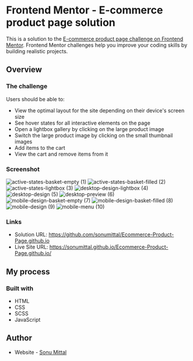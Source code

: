 # Frontend Mentor - E-commerce product page solution

This is a solution to the [E-commerce product page challenge on Frontend Mentor](https://www.frontendmentor.io/challenges/ecommerce-product-page-UPsZ9MJp6). Frontend Mentor challenges help you improve your coding skills by building realistic projects.

## Overview

### The challenge

Users should be able to:

- View the optimal layout for the site depending on their device's screen size
- See hover states for all interactive elements on the page
- Open a lightbox gallery by clicking on the large product image
- Switch the large product image by clicking on the small thumbnail images
- Add items to the cart
- View the cart and remove items from it

### Screenshot

![active-states-basket-empty (1)](https://github.com/sonumittal/Ecommerce-Product-Page.github.io/blob/master/design/active-states-basket-empty.jpg)
![active-states-basket-filled (2)](https://github.com/sonumittal/Ecommerce-Product-Page.github.io/blob/master/design/active-states-basket-filled.jpg)
![active-states-lightbox (3)](https://github.com/sonumittal/Ecommerce-Product-Page.github.io/blob/master/design/active-states-lightbox.jpg)
![desktop-design-lightbox (4)](https://github.com/sonumittal/Ecommerce-Product-Page.github.io/blob/master/design/desktop-design-lightbox.jpg)
![desktop-design (5)](https://github.com/sonumittal/Ecommerce-Product-Page.github.io/blob/master/design/desktop-design.jpg)
![desktop-preview (6)](https://github.com/sonumittal/Ecommerce-Product-Page.github.io/blob/master/design/desktop-preview.jpg)
![mobile-design-basket-empty (7)](https://github.com/sonumittal/Ecommerce-Product-Page.github.io/blob/master/design/mobile-design-basket-empty.jpg)
![mobile-design-basket-filled (8)](https://github.com/sonumittal/Ecommerce-Product-Page.github.io/blob/master/design/mobile-design-basket-filled.jpg)
![mobile-design (9)](https://github.com/sonumittal/Ecommerce-Product-Page.github.io/blob/master/design/mobile-design.jpg)
![mobile-menu (10)](https://github.com/sonumittal/Ecommerce-Product-Page.github.io/blob/master/design/mobile-menu.jpg)



### Links

- Solution URL: https://github.com/sonumittal/Ecommerce-Product-Page.github.io
- Live Site URL: https://sonumittal.github.io/Ecommerce-Product-Page.github.io/

## My process

### Built with

- HTML
- CSS
- SCSS
- JavaScript



## Author

- Website - [Sonu Mittal](https://sonumittal.github.io)
<!-- - Frontend Mentor - [@yourusername](https://www.frontendmentor.io/profile/yourusername)
- Twitter - [@yourusername](https://www.twitter.com/yourusername) -->



